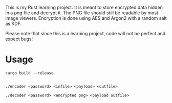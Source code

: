 This is my Rust learning project. It is meant to store encrypted data hidden in a png file and decrypt it. The PNG file should still be readable by most image viewers.
Encryption is done using AES and Argon2 with a random salt as KDF.

Please note that since this is a learning project, code will not be perfect and expect bugs!

# Usage

    cargo build --release


    ./encoder <password> <infile> <payload> <outfile>

    ./decoder <password> <encrypted png> <payload outfile>